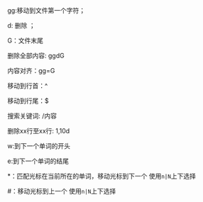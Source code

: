 

gg:移动到文件第一个字符；

d: 删除 ；

G：文件末尾

删除全部内容: ggdG

内容对齐：gg=G

移动到行首：^

移动到行尾：$

搜索关键词: /内容

 删除xx行至xx行:  1,10d 

w:到下一个单词的开头 

e:到下一个单词的结尾

*：匹配光标在当前所在的单词，移动光标到下一个   使用`n|N`上下选择

 #：移动光标到上一个      使用`n|N`上下选择

